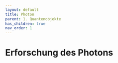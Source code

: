 ```yaml
---
layout: default
title: Photon
parent: 1. Quantenobjekte
has_children: true
nav_order: 1
---
```


# Erforschung des Photons
